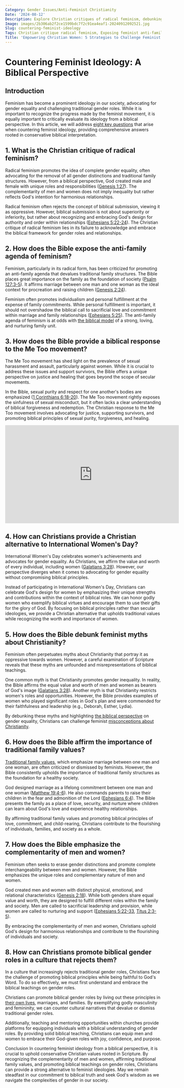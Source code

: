 ```yaml
---
Category: Gender Issues/Anti-Feminist Christianity
Date: '2024-08-12'
Description: Explore Christian critiques of radical feminism, debunking feminist myths through a biblical lens, and providing an alternative perspective on International Women's Day in this insightful article.
Image: images/2b306ab2f2ce1599bdc7f2c91ea4eaf1-20240912092521.jpg
Slug: countering-feminist-ideology
Tags: Christian critique radical feminism, Exposing feminist anti-family agenda, Biblical response Me Too movement, Christian alternative International Women's Day, Debunking feminist myths Christianity
Title: 'Empowering Christian Women: 5 Strategies to Challenge Feminist Ideology'
---
```


# Countering Feminist Ideology: A Biblical Perspective

## Introduction
Feminism has become a prominent ideology in our society, advocating for gender equality and challenging traditional gender roles. While it is important to recognize the progress made by the feminist movement, it is equally important to critically evaluate its ideology from a biblical perspective. In this article, we will address [eight key questions](/biblical-womanhood) that arise when countering feminist ideology, providing comprehensive answers rooted in conservative biblical interpretation.

## 1. What is the Christian critique of radical feminism?
Radical feminism promotes the idea of complete gender equality, often advocating for the removal of all gender distinctions and traditional family structures. However, from a biblical perspective, God created male and female with unique roles and responsibilities ([Genesis 1:27](https://www.bibleref.com/Genesis/1/Genesis-1-27.html)). The complementarity of men and women does not imply inequality but rather reflects God's intention for harmonious relationships.

Radical feminism often rejects the concept of biblical submission, viewing it as oppressive. However, biblical submission is not about superiority or inferiority, but rather about recognizing and embracing God's design for authority and order within relationships ([Ephesians 5:22-24](https://www.bibleref.com/Ephesians/5/Ephesians-5-22.html)). The Christian critique of radical feminism lies in its failure to acknowledge and embrace the biblical framework for gender roles and relationships.

## 2. How does the Bible expose the anti-family agenda of feminism?
Feminism, particularly in its radical form, has been criticized for promoting an anti-family agenda that devalues traditional family structures. The Bible places great importance on the family as the foundation of society ([Psalm 127:3-5](https://www.bibleref.com/Psalm/127/Psalm-127-3.html)). It affirms marriage between one man and one woman as the ideal context for procreation and raising children ([Genesis 2:24](https://www.bibleref.com/Genesis/2/Genesis-2-24.html)).

Feminism often promotes individualism and personal fulfillment at the expense of family commitments. While personal fulfillment is important, it should not overshadow the biblical call to sacrificial love and commitment within marriage and family relationships ([Ephesians 5:25](https://www.bibleref.com/Ephesians/5/Ephesians-5-25.html)). The anti-family agenda of feminism is at odds with [the biblical model](/biblical-marriage-hierarchy) of a strong, loving, and nurturing family unit.

## 3. How does the Bible provide a biblical response to the Me Too movement?
The Me Too movement has shed light on the prevalence of sexual harassment and assault, particularly against women. While it is crucial to address these issues and support survivors, the Bible offers a unique perspective on justice and healing that goes beyond the scope of secular movements.

In the Bible, sexual purity and respect for one another's bodies are emphasized ([1 Corinthians 6:18-20](https://www.bibleref.com/1-Corinthians/6/1-Corinthians-6-18.html)). The Me Too movement rightly exposes the sinfulness of sexual misconduct, but it often lacks a clear understanding of biblical forgiveness and redemption. The Christian response to the Me Too movement involves advocating for justice, supporting survivors, and promoting biblical principles of sexual purity, forgiveness, and healing.


<iframe width="560" height="315" src="https://www.youtube.com/embed/BLr4CrX9NUs" frameborder="0" allow="autoplay; encrypted-media" allowfullscreen></iframe>


## 4. How can Christians provide a Christian alternative to International Women's Day?
International Women's Day celebrates women's achievements and advocates for gender equality. As Christians, we affirm the value and worth of every individual, including women ([Galatians 3:28](https://www.bibleref.com/Galatians/3/Galatians-3-28.html)). However, our perspective diverges when it comes to advocating for gender equality without compromising biblical principles.

Instead of participating in International Women's Day, Christians can celebrate God's design for women by emphasizing their unique strengths and contributions within the context of biblical roles. We can honor godly women who exemplify biblical virtues and encourage them to use their gifts for the glory of God. By focusing on biblical principles rather than secular ideologies, we provide a Christian alternative that upholds traditional values while recognizing the worth and importance of women.

## 5. How does the Bible debunk feminist myths about Christianity?
Feminism often perpetuates myths about Christianity that portray it as oppressive towards women. However, a careful examination of Scripture reveals that these myths are unfounded and misrepresentations of biblical teachings.

One common myth is that Christianity promotes gender inequality. In reality, the Bible affirms the equal value and worth of men and women as bearers of God's image ([Galatians 3:28](https://www.bibleref.com/Galatians/3/Galatians-3-28.html)). Another myth is that Christianity restricts women's roles and opportunities. However, the Bible provides examples of women who played significant roles in God's plan and were commended for their faithfulness and leadership (e.g., Deborah, Esther, Lydia).

By debunking these myths and highlighting [the biblical perspective](/restricting-divorce-grounds) on gender equality, Christians can challenge feminist [misconceptions about Christianity](/debunking-5-common-myths-about-christianity).

## 6. How does the Bible affirm the importance of traditional family values?
[Traditional family values](/uk-christian-identity), which emphasize marriage between one man and one woman, are often criticized or dismissed by feminists. However, the Bible consistently upholds the importance of traditional family structures as the foundation for a healthy society.

God designed marriage as a lifelong commitment between one man and one woman ([Matthew 19:4-6](https://www.bibleref.com/Matthew/19/Matthew-19-4.html)). He also commands parents to raise their children in the fear and admonition of the Lord ([Ephesians 6:4](https://www.bibleref.com/Ephesians/6/Ephesians-6-4.html)). The Bible presents the family as a place of love, security, and nurture where children can learn about God's love and experience healthy relationships.

By affirming traditional family values and promoting biblical principles of love, commitment, and child-rearing, Christians contribute to the flourishing of individuals, families, and society as a whole.

## 7. How does the Bible emphasize the complementarity of men and women?
Feminism often seeks to erase gender distinctions and promote complete interchangeability between men and women. However, the Bible emphasizes the unique roles and complementary nature of men and women.

God created men and women with distinct physical, emotional, and relational characteristics ([Genesis 2:18](https://www.bibleref.com/Genesis/2/Genesis-2-18.html)). While both genders share equal value and worth, they are designed to fulfill different roles within the family and society. Men are called to sacrificial leadership and provision, while women are called to nurturing and support ([Ephesians 5:22-33](https://www.bibleref.com/Ephesians/5/Ephesians-5-22.html), [Titus 2:3-5](https://www.bibleref.com/Titus/2/Titus-2-3.html)).

By embracing the complementarity of men and women, Christians uphold God's design for harmonious relationships and contribute to the flourishing of individuals and society.

## 8. How can Christians promote biblical gender roles in a culture that rejects them?
In a culture that increasingly rejects traditional gender roles, Christians face the challenge of promoting biblical principles while being faithful to God's Word. To do so effectively, we must first understand and embrace the biblical teachings on gender roles.

Christians can promote biblical gender roles by living out these principles in [their own lives](/uncovering-the-divine-journey-of-jesus-exploring-the-life-of-christ), marriages, and families. By exemplifying godly masculinity and femininity, we can counter cultural narratives that devalue or dismiss traditional gender roles.

Additionally, teaching and mentoring opportunities within churches provide platforms for equipping individuals with a biblical understanding of gender roles. By providing solid biblical teaching, Christians can equip men and women to embrace their God-given roles with joy, confidence, and purpose.

Conclusion
In countering feminist ideology from a biblical perspective, it is crucial to uphold conservative Christian values rooted in Scripture. By recognizing the complementarity of men and women, affirming traditional family values, and promoting biblical teachings on gender roles, Christians can provide a strong alternative to feminist ideologies. May we remain steadfast in our commitment to biblical truth and seek God's wisdom as we navigate the complexities of gender in our society.